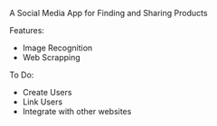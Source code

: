 A Social Media App for Finding and Sharing Products

Features:
- Image Recognition
- Web Scrapping

To Do:
- Create Users
- Link Users
- Integrate with other websites
